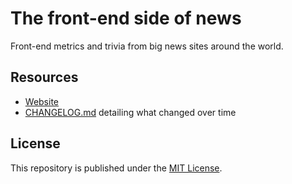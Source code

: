 # The front-end side of news

Front-end metrics and trivia from big news sites around the world.

## Resources

* [Website](https://isellsoap.github.io/front-end-side-of-news/)
* [CHANGELOG.md](https://github.com/isellsoap/front-end-side-of-news/blob/gh-pages/CHANGELOG.md) detailing what changed over time

## License

This repository is published under the [MIT License](https://opensource.org/licenses/mit-license).
